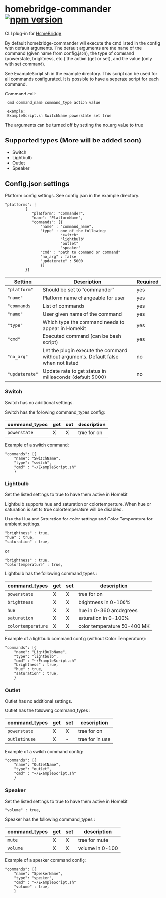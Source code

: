 # homebridge-commander [![npm version](https://badge.fury.io/js/homebridge-commander.svg)](https://badge.fury.io/js/homebridge-commander)
CLI plug-in for [HomeBridge](https://github.com/nfarina/homebridge)

By default homebridge-commander will execute the cmd listed in the config with default arguments. The default arguments are the name of the command (given name from config.json), the type of command (powerstate, brightness, etc.) the action (get or set), and the value (only with set command).

See ExampleScript.sh in the example directory. This script can be used for all commands configurated.
It is possible to have a seperate script for each command.

Command call:
```
 cmd command_name command_type action value
 
 example: 
 ExampleScript.sh SwitchName powerstate set true
```

The arguments can be turned off by setting the no_arg value to true

## Supported types (More will be added soon)
- Switch
- Lightbulb
- Outlet
- Speaker

## Config.json settings
Platform config settings. See config.json in the example directory.

```
"platforms": [
         {
            "platform": "commander",
            "name": "PlatformName",
            "commands": [{
                "name" : "command_name",
                "type" : one of the following:
                         "switch"
                         "lightbulb"
                         "outlet"
                         "speaker"
                "cmd" : "path to command or command"
                "no_arg" : false
                "updaterate" : 5000
                }]
         }]
```
| Setting | Description | Required |  
| ------------- | --- | --- |
| `"platform"` | Should be set to "commander" | yes |
| `"name"` | Platform name changeable for user | yes |
| `"commands` | List of commands | yes |
| `"name"`  |  User given name of the command  |  yes  |
| `"type"`  |  Which type the command needs to appear in HomeKit  |  yes  |
| `"cmd"`  |  Executed command (can be bash script)  |  yes  |
| `"no_arg"`  |  Let the plugin execute the command without arguments. Default false when not listed   |  no  |
| `"updaterate"` | Update rate to get status in miliseconds (default 5000) | no |


### Switch
Switch has no additional settings.

Switch has the following command_types config:

| command_types | get | set | description |   
| ------------- | --- | --- | ----------- |
| `powerstate`  |  X  |  X  | true for on |

Example of a switch command:
```
"commands": [{
    "name": "SwitchName",
    "type": "switch",
    "cmd" : "~/ExampleScript.sh"
    }
```

### Lightbulb
Set the listed settings to true to have them active in Homekit

Lightbulb supports hue and saturation or colortemperture.
When hue or saturation is set to true colortemperature will be disabled.

Use the Hue and Saturation for color settings and Color Temperature for ambient settings.

```
"brightness" : true,
"hue" : true,
"saturation" : true,
```
or
```
"brightness" : true,
"colortemperature" : true,
```
Lightbulb has the following command_types :

| command_types | get | set | description |  
| ------------- | --- | --- | ----------- |
| `powerstate`  |  X  |  X  | true for on |
| `brightness`  |  X  |  X  | brightness in 0-100% |
| `hue`  |  X  |  X  | hue in 0-360 arcdegrees |
| `saturation`  |  X  |  X  | saturation in 0-100% |
| `colortemperature`  |  X  |  X  | color temperature 50-400 MK |

Example of a lightbulb command config (without Color Temperature):
```
"commands": [{
    "name": "LightBulbName",
    "type": "lightbulb",
    "cmd" : "~/ExampleScript.sh"
    "brightness" : true,
    "hue" : true,
    "saturation" : true,
    }
```

### Outlet
Outlet has no additional settings.

Outlet has the following command_types :

| command_types | get | set | description |   
| ------------- | --- | --- | ----------- |
| `powerstate`  |  X  |  X  | true for on |
| `outletinuse`  |  X  |  -  | true for in use |

Example of a switch command config:
```
"commands": [{
    "name": "OutletName",
    "type": "outlet",
    "cmd" : "~/ExampleScript.sh"
    }
```

### Speaker
Set the listed settings to true to have them active in Homekit
```
"volume" : true,
```
Speaker has the following command_types :

| command_types | get | set | description |  
| ------------- | --- | --- | ----------- |
| `mute`  |  X  |  X  | true for mute |
| `volume`  |  X  |  X  | volume in 0-100 |

Example of a speaker command config:
```
"commands": [{
    "name": "SpeakerName",
    "type": "speaker",
    "cmd" : "~/ExampleScript.sh"
    "volume" : true,
    }
```



